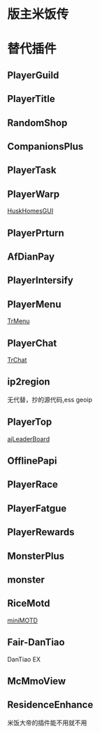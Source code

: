 # 版主米饭传

# 替代插件

## PlayerGuild

## PlayerTitle

## RandomShop

## CompanionsPlus

## PlayerTask

## PlayerWarp

[HuskHomesGUI](https://www.spigotmc.org/resources/huskhomesgui.91059/)

## PlayerPrturn

## AfDianPay

## PlayerIntersify

## PlayerMenu

[TrMenu](https://github.com/TrPlugins/TrMenu)

## PlayerChat

[TrChat](https://github.com/TrPlugins/TrChat)

## ip2region

无代替，抄的源代码,ess geoip

## PlayerTop

[ajLeaderBoard](https://www.spigotmc.org/resources/ajleaderboards.85548/)

## OfflinePapi



## PlayerRace

## PlayerFatgue

## PlayerRewards

## MonsterPlus

## monster

## RiceMotd

[miniMOTD](https://www.spigotmc.org/resources/.81254/)

## Fair-DanTiao

DanTiao EX

## McMmoView

## ResidenceEnhance


米饭大帝的插件能不用就不用